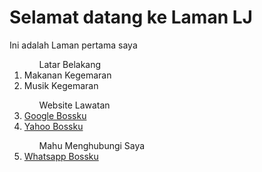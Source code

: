 <!DOCTYPE html>
<html>
  <head>
    <title>Halaman LJ</title>
  </head>
  <body>
    <h1>Selamat datang ke Laman LJ</h1>
    <p>Ini adalah Laman pertama saya</p>
    <ol>
      <ol>Latar Belakang</ol>
      <li>Makanan Kegemaran</li>
      <li>Musik Kegemaran</li>
      <ol>Website Lawatan</ol>
      <li><a href="https://www.google.com" target="_blank">Google Bossku</a></li>
      <li><a href="https://www.yahoo.com" target="_blank">Yahoo Bossku</a></li>
      <ol>Mahu Menghubungi Saya</ol>
      <li><a href="https://wa.me/60192856231">Whatsapp Bossku</a></li>
    </ol>
  </body>
</html>
